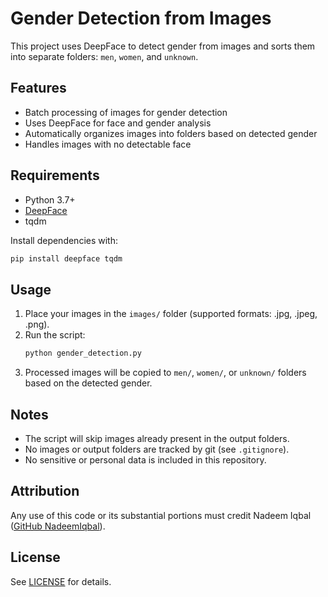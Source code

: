 # Gender Detection from Images

This project uses DeepFace to detect gender from images and sorts them into separate folders: `men`, `women`, and `unknown`.

## Features
- Batch processing of images for gender detection
- Uses DeepFace for face and gender analysis
- Automatically organizes images into folders based on detected gender
- Handles images with no detectable face

## Requirements
- Python 3.7+
- [DeepFace](https://github.com/serengil/deepface)
- tqdm

Install dependencies with:
```bash
pip install deepface tqdm
```

## Usage
1. Place your images in the `images/` folder (supported formats: .jpg, .jpeg, .png).
2. Run the script:
   ```bash
   python gender_detection.py
   ```
3. Processed images will be copied to `men/`, `women/`, or `unknown/` folders based on the detected gender.

## Notes
- The script will skip images already present in the output folders.
- No images or output folders are tracked by git (see `.gitignore`).
- No sensitive or personal data is included in this repository.

## Attribution
Any use of this code or its substantial portions must credit Nadeem Iqbal ([GitHub NadeemIqbal](https://github.com/NadeemIqbal)).

## License
See [LICENSE](LICENSE) for details. 